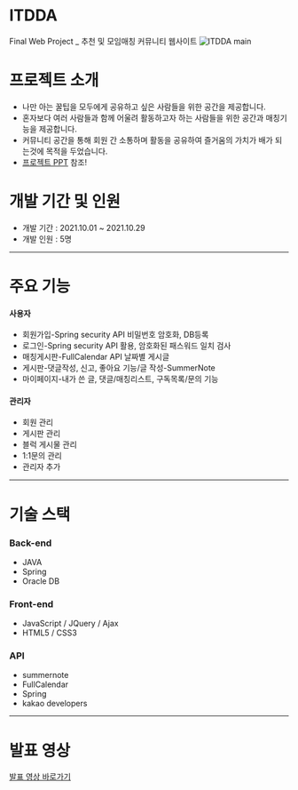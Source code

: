 # ITDDA
Final Web Project _ 추천 및 모임매칭 커뮤니티 웹사이트
![ITDDA main](https://user-images.githubusercontent.com/86604911/150346927-fc629d31-eb9e-44f8-b922-c6e6a6158aef.jpeg)


# 프로젝트 소개
- 나만 아는 꿀팁을 모두에게 공유하고 싶은 사람들을 위한 공간을 제공합니다.
- 혼자보다 여러 사람들과 함께 어울려 활동하고자 하는 사람들을 위한 공간과 매칭기능을 제공합니다.
- 커뮤니티 공간을 통해 회원 간 소통하며 활동을 공유하여 즐거움의 가치가 배가 되는것에 목적을 두었습니다. 
- [프로젝트 PPT](https://github.com/hanna0918/finalProject_ITDDA/blob/main/ITDDA_ppt.pdf) 참조!


# 개발 기간 및 인원
- 개발 기간 : 2021.10.01 ~ 2021.10.29
- 개발 인원 : 5명


---


# 주요 기능
#### 사용자
- 회원가입-Spring security API 비밀번호 암호화, DB등록
- 로그인-Spring security API 활용, 암호화된 패스워드 일치 검사
- 매칭게시판-FullCalendar API 날짜별 게시글
- 게시판-댓글작성, 신고, 좋아요 기능/글 작성-SummerNote
- 마이페이지-내가 쓴 글, 댓글/매칭리스트, 구독목록/문의 기능

#### 관리자
- 회원 관리
- 게시판 관리
- 블럭 게시물 관리
- 1:1문의 관리
- 관리자 추가


---


# 기술 스택
### Back-end
- JAVA
- Spring
- Oracle DB

### Front-end
- JavaScript / JQuery / Ajax
- HTML5 / CSS3

### API
- summernote
- FullCalendar
- Spring
- kakao developers


---


# 발표 영상
[발표 영상 바로가기](https://youtu.be/0I6IBD4M0fo)
